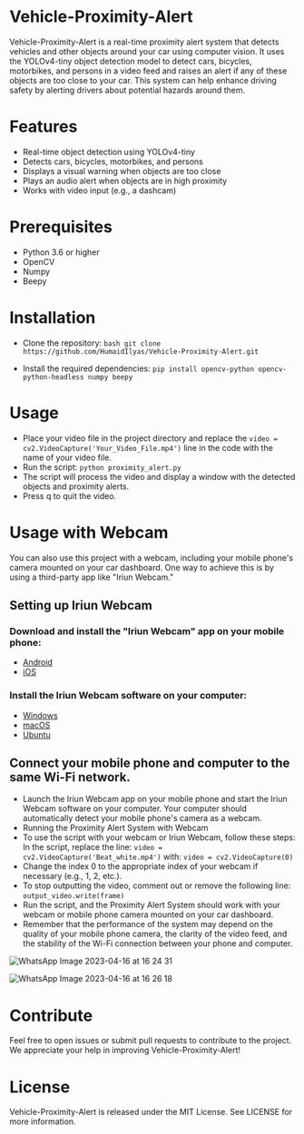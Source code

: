 # Vehicle-Proximity-Alert

Vehicle-Proximity-Alert is a real-time proximity alert system that detects vehicles and other objects around your car using computer vision. It uses the YOLOv4-tiny object detection model to detect cars, bicycles, motorbikes, and persons in a video feed and raises an alert if any of these objects are too close to your car. This system can help enhance driving safety by alerting drivers about potential hazards around them.

# Features

- Real-time object detection using YOLOv4-tiny
- Detects cars, bicycles, motorbikes, and persons
- Displays a visual warning when objects are too close
- Plays an audio alert when objects are in high proximity
- Works with video input (e.g., a dashcam)

# Prerequisites

- Python 3.6 or higher
- OpenCV
- Numpy
- Beepy

# Installation

- Clone the repository: `bash git clone https://github.com/HumaidIlyas/Vehicle-Proximity-Alert.git`

- Install the required dependencies: `pip install opencv-python opencv-python-headless numpy beepy`

# Usage

- Place your video file in the project directory and replace the `video = cv2.VideoCapture('Your_Video_File.mp4')` line in the code with the name of your     video file.
- Run the script: `python proximity_alert.py`
- The script will process the video and display a window with the detected objects and proximity alerts.
- Press q to quit the video.

# Usage with Webcam
  You can also use this project with a webcam, including your mobile phone's camera mounted on your car dashboard. One way to achieve this is by using a     third-party app like "Iriun Webcam."
  
## Setting up Iriun Webcam

### Download and install the "Iriun Webcam" app on your mobile phone:
- [Android](https://play.google.com/store/apps/details?id=com.jacksoftw.webcam&pcampaignid=MKT-Other-global-all-co-prtnr-py-PartBadge-Mar2515-1)
- [iOS](https://apps.apple.com/us/app/iriun-webcam/id1468908191)

### Install the Iriun Webcam software on your computer:
- [Windows](https://1758658189.rsc.cdn77.org/IriunWebcam-2.7.8.exe)
- [macOS](https://1758658189.rsc.cdn77.org/IriunWebcam-2.8.3.pkg)
- [Ubuntu](https://iriun.gitlab.io/iriunwebcam-2.8.deb)

## Connect your mobile phone and computer to the same Wi-Fi network.
- Launch the Iriun Webcam app on your mobile phone and start the Iriun Webcam software on your computer. Your computer should automatically detect your       mobile phone's camera as a webcam.
- Running the Proximity Alert System with Webcam
- To use the script with your webcam or Iriun Webcam, follow these steps:
  In the script, replace the line: `video = cv2.VideoCapture('Beat_white.mp4')`
  with:
  `video = cv2.VideoCapture(0)`
- Change the index 0 to the appropriate index of your webcam if necessary (e.g., 1, 2, etc.).
- To stop outputting the video, comment out or remove the following line: `output_video.write(frame)`
- Run the script, and the Proximity Alert System should work with your webcam or mobile phone camera mounted on your car dashboard.
- Remember that the performance of the system may depend on the quality of your mobile phone camera, the clarity of the video feed, and the stability of     the Wi-Fi connection between your phone and computer.

![WhatsApp Image 2023-04-16 at 16 24 31](https://user-images.githubusercontent.com/40148304/232302652-93e8e6a6-3dff-48c2-aa68-b3b545c2549a.jpeg)

![WhatsApp Image 2023-04-16 at 16 26 18](https://user-images.githubusercontent.com/40148304/232302675-a998c8c2-4474-45dd-9871-6cf2988eb530.jpeg)


# Contribute

Feel free to open issues or submit pull requests to contribute to the project. We appreciate your help in improving Vehicle-Proximity-Alert!

# License

Vehicle-Proximity-Alert is released under the MIT License. See LICENSE for more information.
